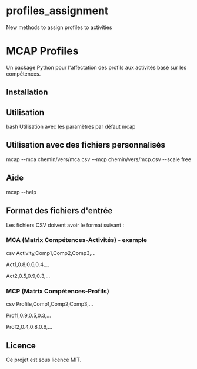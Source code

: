 # profiles_assignment

New methods to assign profiles to activities

# MCAP Profiles

Un package Python pour l'affectation des profils aux activités basé sur les compétences.

## Installation


## Utilisation

bash
Utilisation avec les paramètres par défaut
mcap


## Utilisation avec des fichiers personnalisés

mcap --mca chemin/vers/mca.csv --mcp chemin/vers/mcp.csv --scale free


## Aide
mcap --help


## Format des fichiers d'entrée

Les fichiers CSV doivent avoir le format suivant :

### MCA (Matrix Compétences-Activités) - example

csv
Activity,Comp1,Comp2,Comp3,...

Act1,0.8,0.6,0.4,...

Act2,0.5,0.9,0.3,...


### MCP (Matrix Compétences-Profils)

csv
Profile,Comp1,Comp2,Comp3,...

Prof1,0.9,0.5,0.3,...

Prof2,0.4,0.8,0.6,...


## Licence

Ce projet est sous licence MIT.

